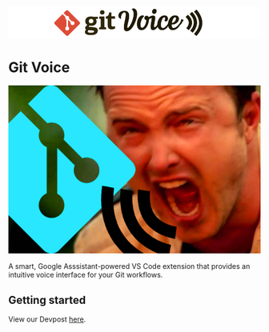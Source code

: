 ![Git voice logo](logo.png)
# Git Voice

![Git voice pitch](image.png)

A smart, Google Asssistant-powered VS Code extension that provides an intuitive voice interface
for your Git workflows.

## Getting started

View our Devpost [here](https://devpost.com/software/helpr-n9gu0i).
